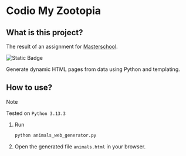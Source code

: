 # Codio My Zootopia

## What is this project?

The result of an assignment for [Masterschool]([https://learn.masterschool.com/](https://referral.masterschool.com/u9bTQr92)).

![Static Badge](https://img.shields.io/badge/My_Zootopia-100%2F100-brightgreen?style=flat)

Generate dynamic HTML pages from data using Python and templating.

## How to use?

> [!NOTE]
> Tested on `Python 3.13.3`

1. Run
   ```bash
   python animals_web_generator.py
   ```
2. Open the generated file `animals.html` in your browser.
